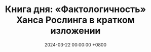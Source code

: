 ---
title: "Книга дня: «Фактологичность» Ханса Рослинга в кратком изложении"
description: >-
  Познайте мир фактами! Обзор книги "Фактологичность": критическое мышление, статистика и реальный взгляд на прогресс.
date: 2024-03-22 00:00:00 +0800
categories: [Мышление, Конспекты-книг]
tags:
  [
    фактологичность,
    ханс-рослинг,
    критическое-мышление,
    визуализация-данных,
    глобальное-развитие,
    статистика,
    преодоление-предубеждений,
    принятие-решений,
    ошибки-мышления,
    саморазвитие,
    общественное-здоровье,
    прогресс-человечества,
    ола-рослинг,
    анна-рослинг,
    факты-о-мире
  ]
image:
alt: Обложка книги Фактологичность Ханса Рослинга
fallback:
  -
  # Replace with the URL of your backup image
  -
  # Replace with the URL of your backup image
---